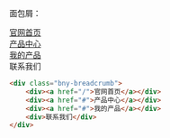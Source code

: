 面包屑：

<div class="bny-breadcrumb">
    <div><a href="/">官网首页</a></div>
    <div><a href="#">产品中心</a></div>
    <div><a href="#">我的产品</a></div>
    <div>联系我们</div>
</div>

```html
<div class="bny-breadcrumb">
    <div><a href="/">官网首页</a></div>
    <div><a href="#">产品中心</a></div>
    <div><a href="#">我的产品</a></div>
    <div>联系我们</div>
</div>
```